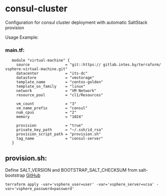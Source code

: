 # consul-cluster

Configuration for consul cluster deployment with automatic SaltStack provision

Usage Example:

### main.tf:
```
   module "virtual-machine" {
     source                = "git::https:// gitlab.intes.by/terraform/      vsphere-virtual-machine.git"
     datacenter            = "its-dc"
     datastore             = "vmstorage"
     template_name         = "centos-golden"
     template_os_family    = "linux"
     network               = "VM Network"
     resource_pool         = "cl1/Resources"

     vm_count              = "3"
     vm_name_prefix        = "consul"
     num_cpus              = "2"
     memory                = "1024"

     provision             = "true"
     private_key_path      = "~/.ssh/id_rsa"
     provision_script_path = "provision.sh"
     tag_name              = "consul-server"
   }
```
## provision.sh:

Define SALT_VERSION and BOOTSTRAP_SALT_CHECKSUM from salt-bootstrap [GitHub]

```
terraform apply -var='vsphere_user=user' -var='vsphere_server=vcsa' -var='vsphere_password=password'
```

[GitHub]: https://github.com/saltstack/salt-bootstrap